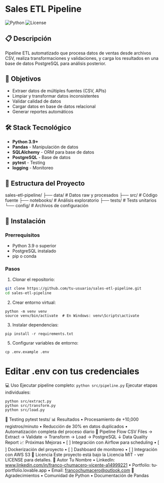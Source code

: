 # Sales ETL Pipeline

![Python](https://img.shields.io/badge/python-v3.9+-blue.svg)
![License](https://img.shields.io/badge/license-MIT-green.svg)

## 📋 Descripción

Pipeline ETL automatizado que procesa datos de ventas desde archivos CSV, realiza transformaciones y validaciones, y carga los resultados en una base de datos PostgreSQL para análisis posterior.

## 🎯 Objetivos

- Extraer datos de múltiples fuentes (CSV, APIs)
- Limpiar y transformar datos inconsistentes
- Validar calidad de datos
- Cargar datos en base de datos relacional
- Generar reportes automáticos

## 🛠️ Stack Tecnológico

- **Python 3.9+**
- **Pandas** - Manipulación de datos
- **SQLAlchemy** - ORM para base de datos
- **PostgreSQL** - Base de datos
- **pytest** - Testing
- **logging** - Monitoreo

## 📁 Estructura del Proyecto

sales-etl-pipeline/ 
├── data/ # Datos raw y procesados 
├── src/ # Código fuente 
├── notebooks/ # Análisis exploratorio 
├── tests/ # Tests unitarios 
     └── config/ # Archivos de configuración

## 🚀 Instalación

### Prerrequisitos
- Python 3.9 o superior
- PostgreSQL instalado
- pip o conda

### Pasos

1. Clonar el repositorio:
```bash
git clone https://github.com/tu-usuario/sales-etl-pipeline.git
cd sales-etl-pipeline
```

2.	Crear entorno virtual:
```
python -m venv venv
source venv/bin/activate  # En Windows: venv\Scripts\activate
```
3.	Instalar dependencias:
```
pip install -r requirements.txt
```
5.	Configurar variables de entorno:
```
cp .env.example .env
```
# Editar .env con tus credenciales
💻 Uso
Ejecutar pipeline completo:
```python src/pipeline.py```
Ejecutar etapas individuales:
```
python src/extract.py
python src/transform.py
python src/load.py
```
🧪 Testing
pytest tests/
📊 Resultados
•	Procesamiento de +10,000 registros/minuto
•	Reducción de 30% en datos duplicados
•	Automatización completa del proceso diario
🔄 Pipeline Flow
CSV Files → Extract → Validate → Transform → Load → PostgreSQL
                                                   ↓
                                              Data Quality
                                                 Report
📈 Próximas Mejoras
•	[ ] Integración con Airflow para scheduling
•	[ ] Dockerización del proyecto
•	[ ] Dashboard de monitoreo
•	[ ] Integración con AWS S3
📝 Licencia
Este proyecto está bajo la Licencia MIT - ver LICENSE para detalles.
👤 Autor
Tu Nombre
•	LinkedIn: www.linkedin.com/in/franco-chumacero-vicente-a14999221
•	Portfolio: tu-portfolio.lovable.app
•	Email: francochumacero@outlook.com
🙏 Agradecimientos
•	Comunidad de Python
•	Documentación de Pandas
